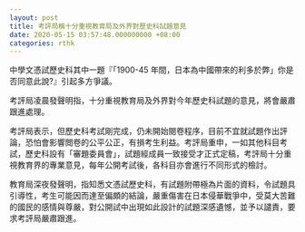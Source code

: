 ```yaml
---
layout: post
title: 考評局稱十分重視教育局及外界對歷史科試題意見
date: 2020-05-15 03:57:48.000000000 +08:00
categories: rthk
---
```


中學文憑試歷史科其中一題『「1900-45 年間，日本為中國帶來的利多於弊」你是否同意此說?』引起多方爭議。

考評局凌晨發聲明指，十分重視教育局及外界對今年歷史科試題的意見，將會嚴肅跟進處理。

考評局表示，但歷史科考試剛完成，仍未開始閱卷程序，目前不宜就試題作出評論，恐怕會影響閲卷的公平公正，有損考生利益。考評局重申，一如其他科目考試，歷史科設有「審題委員會」，試題經成員一致接受才正式定稿，考評局十分重視教育界的專業意見，每年公開考試後，各科目亦會進行不同形式的檢討。

教育局深夜發聲明，指知悉文憑試歷史科，有試題附帶極為片面的資料，令試題具引導性，考生可能因而達至偏頗的結論，嚴重傷害在日本侵華戰爭中，受莫大苦難的國民的感情與尊嚴，對公開試中出現如此設計的試題深感遺憾，並予以譴責，要求考評局嚴肅跟進。
